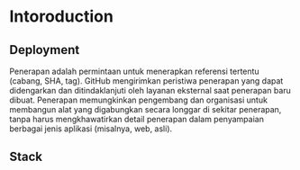 # Intoroduction

## Deployment
Penerapan adalah permintaan untuk menerapkan referensi tertentu (cabang, SHA, tag). GitHub mengirimkan peristiwa penerapan yang dapat didengarkan dan ditindaklanjuti oleh layanan eksternal saat penerapan baru dibuat. Penerapan memungkinkan pengembang dan organisasi untuk membangun alat yang digabungkan secara longgar di sekitar penerapan, tanpa harus mengkhawatirkan detail penerapan dalam penyampaian berbagai jenis aplikasi (misalnya, web, asli).

## Stack
